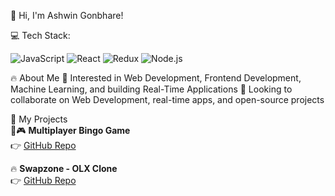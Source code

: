 👋 Hi, I'm Ashwin Gonbhare!

💻 Tech Stack:

![JavaScript](https://img.shields.io/badge/JAVASCRIPT-F7DF1E?style=for-the-badge&logo=javascript&logoColor=000)
![React](https://img.shields.io/badge/REACT-20232A?style=for-the-badge&logo=react&logoColor=61DAFB)
![Redux](https://img.shields.io/badge/REDUX-764ABC?style=for-the-badge&logo=redux&logoColor=white)
![Node.js](https://img.shields.io/badge/NODE.JS-339933?style=for-the-badge&logo=node.js&logoColor=white)

🔥 About Me
👀 Interested in Web Development, Frontend Development, Machine Learning, and building Real-Time Applications
💞️ Looking to collaborate on Web Development, real-time apps, and open-source projects

📱 My Projects  
🌟🎮 **Multiplayer Bingo Game**  
👉 [GitHub Repo](https://github.com/ashwin212004/bingo-multiplayer)  

🔥 **Swapzone - OLX Clone**  
👉 [GitHub Repo](https://github.com/ashwin212004/swapzone)

<!--
**ashwin212004/ashwin212004** is a ✨ _special_ ✨ repository because its `README.md` (this file) appears on your GitHub profile.
